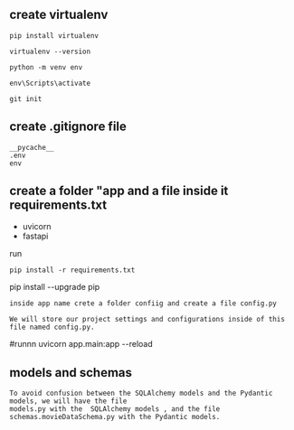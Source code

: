 ## create virtualenv

```
pip install virtualenv

virtualenv --version

python -m venv env  
            
env\Scripts\activate 

 ```

```
git init
```

## create .gitignore file

```
__pycache__
.env
env
```

## create a folder "app and a file inside it  requirements.txt

- uvicorn
- fastapi

run 
```
pip install -r requirements.txt
```

pip install --upgrade pip


```
inside app name crete a folder confiig and create a file config.py

We will store our project settings and configurations inside of this file named config.py.

```


#runnn
uvicorn app.main:app --reload 


## models and schemas

```
To avoid confusion between the SQLAlchemy models and the Pydantic models, we will have the file 
models.py with the  SQLAlchemy models , and the file schemas.movieDataSchema.py with the Pydantic models.
```